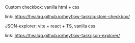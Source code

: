 Custom checkbox:
vanilla html + css

link: https://healqq.github.io/heyflow-task/custom-checkbox/

JSON-explorer:
vite + react + TS, vanilla css

link: https://healqq.github.io/heyflow-task/json-explorer/
